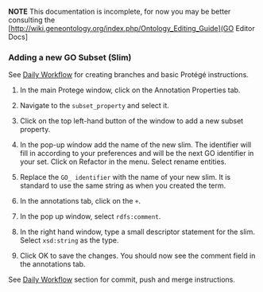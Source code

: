 **NOTE** This documentation is incomplete, for now you may be better consulting the [http://wiki.geneontology.org/index.php/Ontology_Editing_Guide](GO Editor Docs]

### Adding a new GO Subset (Slim)

See [Daily Workflow](http://ontology-development-kit.readthedocs.io/en/latest/index.html#daily-workflow) for creating branches and basic Protégé instructions. 

1.	In the main Protege window, click on the Annotation Properties tab.

2.	Navigate to the ```subset_property``` and select it.

3.	Click on the top left-hand button of the window to add a new subset property.

4.	In the pop-up window add the name of the new slim. The identifier will fill in according to your preferences and will be the next GO identifier in your set. Click on Refactor in the menu. Select rename entities.

5.	Replace the ```GO_ identifier``` with the name of your new slim. It is standard to use the same string as when you created the term.

6.	In the annotations tab, click on the ```+```. 

7.	In the pop up window, select ```rdfs:comment```.

8.	In the right hand window, type a small descriptor statement for the slim. Select ```xsd:string``` as the type.

9.	Click OK to save the changes. You should now see the comment field in the annotations tab.

See [Daily Workflow](http://ontology-development-kit.readthedocs.io/en/latest/index.html#daily-workflow) section for commit, push and merge instructions. 
